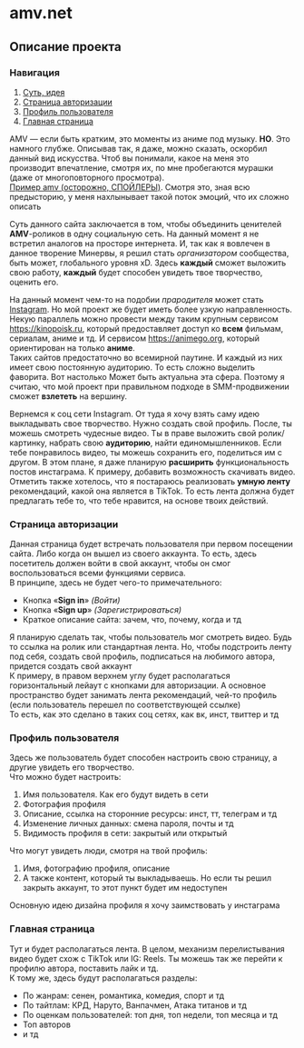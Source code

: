 # amv.net

## Описание проекта
### Навигация 
1. [Суть, идея](#description)
1. [Страница авторизации](#auth-page)  
2. [Профиль пользователя](#user-profile)
3. [Главная страница](#main-page)


<a id=description></a>

AMV — если быть кратким, это моменты из аниме под музыку. **НО**. Это намного глубже. Описывав так, я даже, можно сказать, оскорбил данный вид искусства. Чтоб вы понимали, какое на меня это производит впечатление, смотря их, по мне пробегаются мурашки (даже от многоповторного просмотра).  
[Пример amv (осторожно, СПОЙЛЕРЫ)](https://vm.tiktok.com/ZSJvQG1eF/). Смотря это, зная всю предысторию, у меня нахлынывает такой поток эмоций, что их сложно описать

Суть данного сайта заключается в том, чтобы объединить ценителей **AMV**-роликов в одну социальную сеть. На данный момент я не встретил аналогов на просторе интернета. И, так как я вовлечен в данное творение Минервы, я решил стать *организатором* сообщества, быть может, глобального уровня xD. Здесь **каждый** сможет выложить свою работу, **каждый** будет способен увидеть твое творчество, оценить его.  

На данный момент чем-то на подобии *прародителя* может стать <ins>Instagram</ins>. Но мой проект же будет иметь более узкую направленность. Некую параллель можно провести между таким крупным сервисом https://kinopoisk.ru, который предоставляет доступ ко **всем** фильмам, сериалам, аниме и тд. И сервисом https://animego.org, который ориентирован на только **аниме**.  
Таких сайтов предостаточно во всемирной паутине. И каждый из них имеет свою постоянную аудиторию. То есть сложно выделить фаворита. Вот настолько Может быть актуальна эта сфера. Поэтому я считаю, что мой проект при правильном подходе в SMM-продвижении сможет **взлететь** на вершину.  

Вернемся к соц сети Instagram. От туда я хочу взять саму идею выкладывать свое творчество. Нужно создать свой профиль. После, ты можешь смотреть чудесные видео. Ты в праве выложить свой ролик/картинку, набрать свою **аудиторию**, найти единомышленников. Если тебе понравилось видео, ты можешь сохранить его, поделиться им с другом. В этом плане, я даже планирую **расширить** функциональность постов инстаграма. К примеру, добавить возможность скачивать видео. Отметить также хотелось, что я постараюсь реализовать **умную ленту** рекомендаций, какой она является в TikTok. То есть лента должна будет предлагать тебе то, что тебе нравится, на основе твоих действий. 


<a id=auth-page></a>

### Страница авторизации
Данная страница будет встречать пользователя при первом посещении сайта. Либо когда он вышел из своего аккаунта. То есть, здесь посетитель должен войти в свой аккаунт, чтобы он смог воспользоваться всеми функциями сервиса.  
В принципе, здесь не будет чего-то примечательного:
* Кнопка «**Sign in**» *(Войти)*
* Кнопка «**Sign up**» *(Зарегистрироваться)*
* Краткое описание сайта: зачем, что, почему, когда и тд  

Я планирую сделать так, чтобы пользователь мог смотреть видео. Будь то ссылка на ролик или стандартная лента. Но, чтобы подстроить ленту под себя, создать свой профиль, подписаться на любимого автора, придется создать свой аккаунт  
К примеру, в правом верхнем углу будет располагаться горизонтальный лейаут с кнопками для авторизации. А основное пространство будет занимать лента рекомендаций, чей-то профиль (если пользователь перешел по соответствующей ссылке)  
То есть, как это сделано в таких соц сетях, как вк, инст, твиттер и тд


<a id=user-profile></a>

### Профиль пользователя
Здесь же пользователь будет способен настроить свою страницу, а другие увидеть его творчество.  
Что можно будет настроить:
1. Имя пользователя. Как его будут видеть в сети
2. Фотография профиля
3. Описание, ссылка на сторонние ресурсы: инст, тт, телеграм и тд
4. Изменение личных данных: смена пароля, почты и тд
5. Видимость профиля в сети: закрытый или открытый

Что могут увидеть люди, смотря на твой профиль:
1. Имя, фотографию профиля, описание
2. А также контент, который ты выкладываешь. Но если ты решил закрыть аккаунт, то этот пункт будет им недоступен  

Основную идею дизайна профиля я хочу заимствовать у инстаграма


<a id=main-page></a>

### Главная страница
Тут и будет располагаться лента. В целом, механизм перелистывания видео будет схож с TikTok или IG: Reels. Ты можешь так же перейти к профилю автора, поставить лайк и тд.  
К тому же, здесь будут располагаться разделы:
* По жанрам: сенен, романтика, комедия, спорт и тд
* По тайтлам: КРД, Наруто, Ванпачмен, Атака титанов и тд
* По оценкам пользователей: топ дня, топ недели, топ месяца и тд
* Топ авторов
* и тд